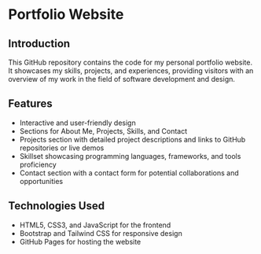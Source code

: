 # Portfolio Website

## Introduction
This GitHub repository contains the code for my personal portfolio website. It showcases my skills, projects, and experiences, providing visitors with an overview of my work in the field of software development and design.

## Features
- Interactive and user-friendly design
- Sections for About Me, Projects, Skills, and Contact
- Projects section with detailed project descriptions and links to GitHub repositories or live demos
- Skillset showcasing programming languages, frameworks, and tools proficiency
- Contact section with a contact form for potential collaborations and opportunities

## Technologies Used
- HTML5, CSS3, and JavaScript for the frontend
- Bootstrap and Tailwind CSS for responsive design
- GitHub Pages for hosting the website

